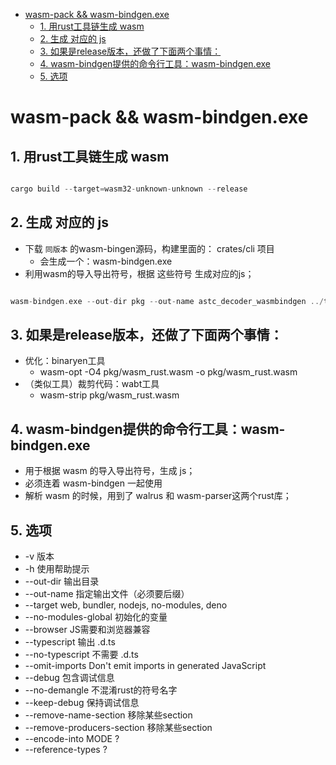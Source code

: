 - [wasm-pack && wasm-bindgen.exe](#wasm-pack--wasm-bindgenexe)
	- [1. 用rust工具链生成 wasm](#1-用rust工具链生成-wasm)
	- [2. 生成 对应的 js](#2-生成-对应的-js)
	- [3. 如果是release版本，还做了下面两个事情：](#3-如果是release版本还做了下面两个事情)
	- [4. wasm-bindgen提供的命令行工具：wasm-bindgen.exe](#4-wasm-bindgen提供的命令行工具wasm-bindgenexe)
	- [5. 选项](#5-选项)

# wasm-pack && wasm-bindgen.exe

## 1. 用rust工具链生成 wasm

``` rs

cargo build --target=wasm32-unknown-unknown --release

```
## 2. 生成 对应的 js

+ 下载 `同版本` 的wasm-bingen源码，构建里面的： crates/cli 项目
	- 会生成一个：wasm-bindgen.exe
+ 利用wasm的导入导出符号，根据 这些符号 生成对应的js；

``` rs

wasm-bindgen.exe --out-dir pkg --out-name astc_decoder_wasmbindgen ../target/wasm32-unknown-unknown/release/astc_decoder_wasmbindgen.wasm

```

## 3. 如果是release版本，还做了下面两个事情：

+ 优化：binaryen工具
	- wasm-opt -O4 pkg/wasm_rust.wasm -o pkg/wasm_rust.wasm
+ （类似工具）裁剪代码：wabt工具
	- wasm-strip pkg/wasm_rust.wasm

## 4. wasm-bindgen提供的命令行工具：wasm-bindgen.exe

+ 用于根据 wasm 的导入导出符号，生成 js；
+ 必须连着 wasm-bindgen 一起使用
+ 解析 wasm 的时候，用到了 walrus 和 wasm-parser这两个rust库；

## 5. 选项

+ -v 版本
+ -h 使用帮助提示
+ --out-dir 输出目录
+ --out-name 指定输出文件（必须要后缀）
+ --target web, bundler, nodejs, no-modules, deno
+ --no-modules-global 初始化的变量
+ --browser JS需要和浏览器兼容
+ --typescript 输出 .d.ts
+ --no-typescript 不需要 .d.ts
+ --omit-imports               Don't emit imports in generated JavaScript
+ --debug 包含调试信息
+ --no-demangle 不混淆rust的符号名字
+ --keep-debug  保持调试信息
+ --remove-name-section 移除某些section
+ --remove-producers-section 移除某些section
+ --encode-into MODE ?
+ --reference-types ?